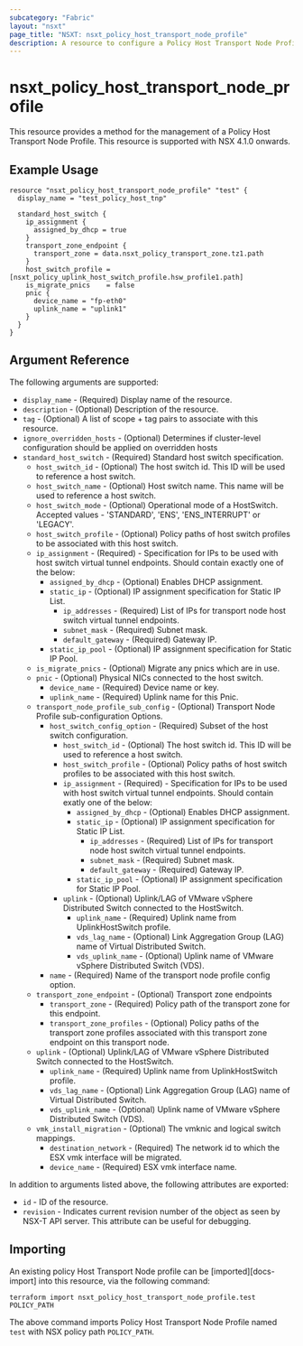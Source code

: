 ```yaml
---
subcategory: "Fabric"
layout: "nsxt"
page_title: "NSXT: nsxt_policy_host_transport_node_profile"
description: A resource to configure a Policy Host Transport Node Profile.
---
```


# nsxt_policy_host_transport_node_profile

This resource provides a method for the management of a Policy Host Transport Node Profile.
This resource is supported with NSX 4.1.0 onwards.

## Example Usage
```hcl
resource "nsxt_policy_host_transport_node_profile" "test" {
  display_name = "test_policy_host_tnp"

  standard_host_switch {
    ip_assignment {
      assigned_by_dhcp = true
    }
    transport_zone_endpoint {
      transport_zone = data.nsxt_policy_transport_zone.tz1.path
    }
    host_switch_profile = [nsxt_policy_uplink_host_switch_profile.hsw_profile1.path]
    is_migrate_pnics    = false
    pnic {
      device_name = "fp-eth0"
      uplink_name = "uplink1"
    }
  }
}
```

## Argument Reference

The following arguments are supported:

* `display_name` - (Required) Display name of the resource.
* `description` - (Optional) Description of the resource.
* `tag` - (Optional) A list of scope + tag pairs to associate with this resource.
* `ignore_overridden_hosts` - (Optional) Determines if cluster-level configuration should be applied on overridden hosts
* `standard_host_switch` - (Required) Standard host switch specification.
    * `host_switch_id` - (Optional) The host switch id. This ID will be used to reference a host switch.
    * `host_switch_name` - (Optional) Host switch name. This name will be used to reference a host switch.
    * `host_switch_mode` - (Optional) Operational mode of a HostSwitch. Accepted values - 'STANDARD', 'ENS', 'ENS_INTERRUPT' or 'LEGACY'.
    * `host_switch_profile` - (Optional) Policy paths of host switch profiles to be associated with this host switch.
    * `ip_assignment` - (Required) - Specification for IPs to be used with host switch virtual tunnel endpoints. Should contain exactly one of the below:
        * `assigned_by_dhcp` - (Optional) Enables DHCP assignment.
        * `static_ip` - (Optional) IP assignment specification for Static IP List.
            * `ip_addresses` - (Required) List of IPs for transport node host switch virtual tunnel endpoints.
            * `subnet_mask` - (Required) Subnet mask.
            * `default_gateway` - (Required) Gateway IP.
        * `static_ip_pool` - (Optional) IP assignment specification for Static IP Pool.
    * `is_migrate_pnics` - (Optional) Migrate any pnics which are in use.
    * `pnic` - (Optional) Physical NICs connected to the host switch.
        * `device_name` - (Required) Device name or key.
        * `uplink_name` - (Required) Uplink name for this Pnic.
    * `transport_node_profile_sub_config` - (Optional) Transport Node Profile sub-configuration Options.
        * `host_switch_config_option` - (Required) Subset of the host switch configuration.
            * `host_switch_id` - (Optional) The host switch id. This ID will be used to reference a host switch.
            * `host_switch_profile` - (Optional) Policy paths of host switch profiles to be associated with this host switch.
            * `ip_assignment` - (Required) - Specification for IPs to be used with host switch virtual tunnel endpoints. Should contain exatly one of the below:
                * `assigned_by_dhcp` - (Optional) Enables DHCP assignment.
                * `static_ip` - (Optional) IP assignment specification for Static IP List.
                    * `ip_addresses` - (Required) List of IPs for transport node host switch virtual tunnel endpoints.
                    * `subnet_mask` - (Required) Subnet mask.
                    * `default_gateway` - (Required) Gateway IP.
                * `static_ip_pool` - (Optional) IP assignment specification for Static IP Pool.
            * `uplink` - (Optional) Uplink/LAG of VMware vSphere Distributed Switch connected to the HostSwitch.
                * `uplink_name` - (Required) Uplink name from UplinkHostSwitch profile.
                * `vds_lag_name` - (Optional) Link Aggregation Group (LAG) name of Virtual Distributed Switch.
                * `vds_uplink_name` - (Optional) Uplink name of VMware vSphere Distributed Switch (VDS).
        * `name` - (Required) Name of the transport node profile config option.
    * `transport_zone_endpoint` - (Optional) Transport zone endpoints
        * `transport_zone` - (Required) Policy path of the transport zone for this endpoint.
        * `transport_zone_profiles` - (Optional) Policy paths of the transport zone profiles associated with this transport zone endpoint on this transport node.
    * `uplink` - (Optional) Uplink/LAG of VMware vSphere Distributed Switch connected to the HostSwitch.
        * `uplink_name` - (Required) Uplink name from UplinkHostSwitch profile.
        * `vds_lag_name` - (Optional) Link Aggregation Group (LAG) name of Virtual Distributed Switch.
        * `vds_uplink_name` - (Optional) Uplink name of VMware vSphere Distributed Switch (VDS).
    * `vmk_install_migration` - (Optional) The vmknic and logical switch mappings.
        * `destination_network` - (Required) The network id to which the ESX vmk interface will be migrated.
        * `device_name` - (Required) ESX vmk interface name.

In addition to arguments listed above, the following attributes are exported:

* `id` - ID of the resource.
* `revision` - Indicates current revision number of the object as seen by NSX-T API server. This attribute can be useful for debugging.


## Importing

An existing policy Host Transport Node profile can be [imported][docs-import] into this resource, via the following command:

```
terraform import nsxt_policy_host_transport_node_profile.test POLICY_PATH
```
The above command imports Policy Host Transport Node Profile named `test` with NSX policy path `POLICY_PATH`.
